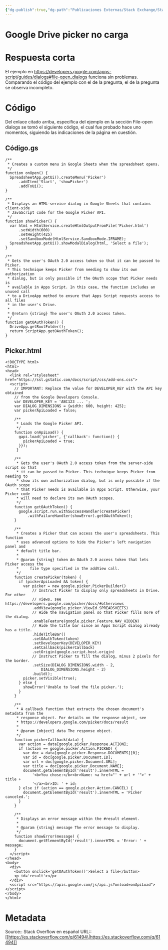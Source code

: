 ```yaml
---
{"dg-publish":true,"dg-path":"Publicaciones Externas/Stack Exchange/Stack Overflow en español/es.stackoverflow.com-61494.md","permalink":"/publicaciones-externas/stack-exchange/stack-overflow-en-espanol/es-stackoverflow-com-61494/","title":"Google Drive picker no carga","hide":true,"noteIcon":"\"0\"","created":"2024-04-03T12:49:10.505-06:00","updated":"2024-04-05T16:43:49.927-06:00"}
---
```


# Google Drive picker no carga

# Respuesta corta
El ejemplo en https://developers.google.com/apps-script/guides/dialogs#file-open_dialogs funciona sin problemas. Comparando el código del ejemplo con el de la pregunta, el de la pregunta se observa incompleto.

# Código
Del enlace citado arriba, específica del ejemplo en la sección File-open dialogs se tomó el siguiente código, el cual fue probado hace uno momentos, siguiendo las indicaciones de la página en cuestión.

## Código.gs

    /**
     * Creates a custom menu in Google Sheets when the spreadsheet opens.
     */
    function onOpen() {
      SpreadsheetApp.getUi().createMenu('Picker')
          .addItem('Start', 'showPicker')
          .addToUi();
    }
    
    /**
     * Displays an HTML-service dialog in Google Sheets that contains client-side
     * JavaScript code for the Google Picker API.
     */
    function showPicker() {
      var html = HtmlService.createHtmlOutputFromFile('Picker.html')
          .setWidth(600)
          .setHeight(425)
          .setSandboxMode(HtmlService.SandboxMode.IFRAME);
      SpreadsheetApp.getUi().showModalDialog(html, 'Select a file');
    }
    
    /**
     * Gets the user's OAuth 2.0 access token so that it can be passed to Picker.
     * This technique keeps Picker from needing to show its own authorization
     * dialog, but is only possible if the OAuth scope that Picker needs is
     * available in Apps Script. In this case, the function includes an unused call
     * to a DriveApp method to ensure that Apps Script requests access to all files
     * in the user's Drive.
     *
     * @return {string} The user's OAuth 2.0 access token.
     */
    function getOAuthToken() {
      DriveApp.getRootFolder();
      return ScriptApp.getOAuthToken();
    }


## Picker.html

    <!DOCTYPE html>
    <html>
    <head>
      <link rel="stylesheet" href="https://ssl.gstatic.com/docs/script/css/add-ons.css">
      <script>
        // IMPORTANT: Replace the value for DEVELOPER_KEY with the API key obtained
        // from the Google Developers Console.
        var DEVELOPER_KEY = 'ABC123 ... ';
        var DIALOG_DIMENSIONS = {width: 600, height: 425};
        var pickerApiLoaded = false;
    
        /**
         * Loads the Google Picker API.
         */
        function onApiLoad() {
          gapi.load('picker', {'callback': function() {
            pickerApiLoaded = true;
          }});
         }
    
        /**
         * Gets the user's OAuth 2.0 access token from the server-side script so that
         * it can be passed to Picker. This technique keeps Picker from needing to
         * show its own authorization dialog, but is only possible if the OAuth scope
         * that Picker needs is available in Apps Script. Otherwise, your Picker code
         * will need to declare its own OAuth scopes.
         */
        function getOAuthToken() {
          google.script.run.withSuccessHandler(createPicker)
              .withFailureHandler(showError).getOAuthToken();
        }
    
        /**
         * Creates a Picker that can access the user's spreadsheets. This function
         * uses advanced options to hide the Picker's left navigation panel and
         * default title bar.
         *
         * @param {string} token An OAuth 2.0 access token that lets Picker access the
         *     file type specified in the addView call.
         */
        function createPicker(token) {
          if (pickerApiLoaded && token) {
            var picker = new google.picker.PickerBuilder()
                // Instruct Picker to display only spreadsheets in Drive. For other
                // views, see https://developers.google.com/picker/docs/#otherviews
                .addView(google.picker.ViewId.SPREADSHEETS)
                // Hide the navigation panel so that Picker fills more of the dialog.
                .enableFeature(google.picker.Feature.NAV_HIDDEN)
                // Hide the title bar since an Apps Script dialog already has a title.
                .hideTitleBar()
                .setOAuthToken(token)
                .setDeveloperKey(DEVELOPER_KEY)
                .setCallback(pickerCallback)
                .setOrigin(google.script.host.origin)
                // Instruct Picker to fill the dialog, minus 2 pixels for the border.
                .setSize(DIALOG_DIMENSIONS.width - 2,
                    DIALOG_DIMENSIONS.height - 2)
                .build();
            picker.setVisible(true);
          } else {
            showError('Unable to load the file picker.');
          }
        }
    
        /**
         * A callback function that extracts the chosen document's metadata from the
         * response object. For details on the response object, see
         * https://developers.google.com/picker/docs/result
         *
         * @param {object} data The response object.
         */
        function pickerCallback(data) {
          var action = data[google.picker.Response.ACTION];
          if (action == google.picker.Action.PICKED) {
            var doc = data[google.picker.Response.DOCUMENTS][0];
            var id = doc[google.picker.Document.ID];
            var url = doc[google.picker.Document.URL];
            var title = doc[google.picker.Document.NAME];
            document.getElementById('result').innerHTML =
                '<b>You chose:</b><br>Name: <a href="' + url + '">' + title +
                '</a><br>ID: ' + id;
          } else if (action == google.picker.Action.CANCEL) {
            document.getElementById('result').innerHTML = 'Picker canceled.';
          }
        }
    
        /**
         * Displays an error message within the #result element.
         *
         * @param {string} message The error message to display.
         */
        function showError(message) {
          document.getElementById('result').innerHTML = 'Error: ' + message;
        }
      </script>
    </head>
    <body>
      <div>
        <button onclick='getOAuthToken()'>Select a file</button>
        <p id='result'></p>
      </div>
      <script src="https://apis.google.com/js/api.js?onload=onApiLoad"></script>
    </body>
    </html>



# Metadata
Source:: Stack Overflow en español
URL:: [[https://es.stackoverflow.com/q/61494\|https://es.stackoverflow.com/q/61494]]

